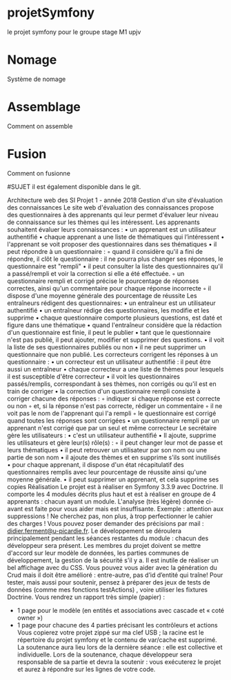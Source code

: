 # projetSymfony
le projet symfony pour le groupe stage M1 upjv

# Nomage
Système de nomage

# Assemblage
Comment on assemble

# Fusion
Comment on fusionne

#SUJET 
il est également disponible dans le git.

Architecture web des SI Projet 1 - année 2018
Gestion d'un site d'évaluation des connaissances
Le site web d'évaluation des connaissances propose des questionnaires à des apprenants qui leur
permet d'évaluer leur niveau de connaissance sur les thèmes qui les intéressent.
Les apprenants souhaitent évaluer leurs connaissances :
• un apprenant est un utilisateur authentifié
• chaque apprenant a une liste de thématiques qui l’intéressent
• l'apprenant se voit proposer des questionnaires dans ses thématiques
• il peut répondre à un questionnaire :
◦ quand il considère qu'il a fini de répondre, il clôt le questionnaire : il ne pourra plus
changer ses réponses, le questionnaire est "rempli"
• il peut consulter la liste des questionnaires qu'il a passé/rempli et voir la correction si elle a
été effectuée.
◦ un questionnaire rempli et corrigé précise le pourcentage de réponses correctes, ainsi
qu'un commentaire pour chaque réponse incorrecte
◦ il dispose d'une moyenne générale des pourcentage de réussite
Les entraîneurs rédigent des questionnaires:
• un entraîneur est un utilisateur authentifié
• un entraîneur rédige des questionnaires, les modifie et les supprime
• chaque questionnaire comporte plusieurs questions, est daté et figure dans une thématique
• quand l'entraîneur considère que la rédaction d'un questionnaire est finie, il peut le publier
• tant que le questionnaire n'est pas publié, il peut ajouter, modifier et supprimer des
questions.
• il voit la liste de ses questionnaires publiés ou non
• il ne peut supprimer un questionnaire que non publié.
Les correcteurs corrigent les réponses à un questionnaire :
• un correcteur est un utilisateur authentifié : il peut être aussi un entraîneur
• chaque correcteur a une liste de thèmes pour lesquels il est susceptible d'être correcteur
• il voit les questionnaires passés/remplis, correspondant à ses thèmes, non corrigés ou qu'il
est en train de corriger
• la correction d'un questionnaire rempli consiste à corriger chacune des réponses :
◦ indiquer si chaque réponse est correcte ou non
◦ et, si la réponse n'est pas correcte, rédiger un commentaire
◦ il ne voit pas le nom de l'apprenant qui l'a rempli
◦ le questionnaire est corrigé quand toutes les réponses sont corrigées
• un questionnaire rempli par un apprenant n'est corrigé que par un seul et même correcteur
Le secrétaire gère les utilisateurs :
• c'est un utilisateur authentifié
• Il ajoute, supprime les utilisateurs et gère leur(s) rôle(s) :
◦ il peut changer leur mot de passe et leurs thématiques
• il peut retrouver un utilisateur par son nom ou une partie de son nom
• il ajoute des thèmes et en supprime s'ils sont inutilisés
• pour chaque apprenant, il dispose d'un état récapitulatif des questionnaires remplis avec leur
pourcentage de réussite ainsi qu'une moyenne générale.
• il peut supprimer un apprenant, et cela supprime ses copies
Réalisation
Le projet est à réaliser en Symfony 3.3.9 avec Doctrine.
Il comporte les 4 modules décrits plus haut et est à réaliser en groupe de 4 apprenants : chacun
ayant un module.
L'analyse (très légère) donnée ci-avant est faite pour vous aider mais est insuffisante. Exemple :
attention aux suppressions ! Ne cherchez pas, non plus, à trop perfectionner le cahier des charges !
Vous pouvez poser demander des précisions par mail : didier.ferment@u-picardie.fr.
Le développement se déroulera principalement pendant les séances restantes du module : chacun
des développeur sera présent. Les membres du projet doivent se mettre d'accord sur leur modèle de
données, les parties communes de développement, la gestion de la sécurité s'il y a.
Il est inutile de réaliser un bel affichage avec du CSS.
Vous pouvez vous aider avec la génération du Crud mais il doit être amélioré : entre-autre, pas d’id
d’entité qui traîne!
Pour tester, mais aussi pour soutenir, pensez à préparer des jeux de tests de données (comme mes
fonctions testActions) , voire utiliser les fixtures Doctrine.
Vous rendrez un rapport très simple (papier) :
- 1 page pour le modèle (en entités et associations avec cascade et « coté owner »)
- 1 page pour chacune des 4 parties précisant les contrôleurs et actions
Vous copierez votre projet zippé sur ma clef USB ; la racine est le répertoire du projet symfony et
le contenu de var/cache est supprimé.
La soutenance aura lieu lors de la dernière séance : elle est collective et individuelle.
Lors de la soutenance, chaque développeur sera responsable de sa partie et devra la soutenir : vous
exécuterez le projet et aurez à répondre sur les lignes de votre code.


